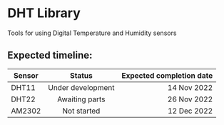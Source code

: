 # DHT Library

Tools for using Digital Temperature and Humidity sensors

## Expected timeline:
| Sensor | Status | Expected completion date |
| ------ | :------: | ------------------------: |
| DHT11 | Under development | 14 Nov 2022 |
| DHT22 | Awaiting parts | 26 Nov 2022 |
| AM2302 | Not started | 12 Dec 2022 |

